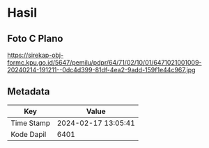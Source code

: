 # Hasil

## Foto C Plano

https://sirekap-obj-formc.kpu.go.id/5647/pemilu/pdpr/64/71/02/10/01/6471021001009-20240214-191211--0dc4d399-81df-4ea2-9add-159f1e44c967.jpg


## Metadata

| Key        | Value               |
| ---------- | ------------------- |
| Time Stamp | 2024-02-17 13:05:41 |
| Kode Dapil | 6401                |



